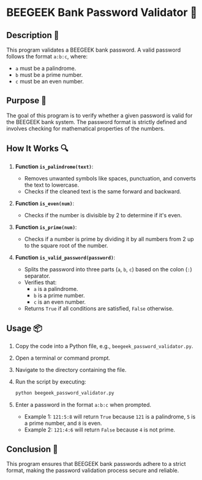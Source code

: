 # BEEGEEK Bank Password Validator 🏦

## Description 📝

This program validates a BEEGEEK bank password. A valid password follows the format `a:b:c`, where:

-   `a` must be a palindrome.
-   `b` must be a prime number.
-   `c` must be an even number.

## Purpose 🎯

The goal of this program is to verify whether a given password is valid for the BEEGEEK bank system. The password format is strictly defined and involves checking for mathematical properties of the numbers.

## How It Works 🔍

1. **Function `is_palindrome(text)`**:
    - Removes unwanted symbols like spaces, punctuation, and converts the text to lowercase.
    - Checks if the cleaned text is the same forward and backward.
2. **Function `is_even(num)`**:
    - Checks if the number is divisible by 2 to determine if it's even.
3. **Function `is_prime(num)`**:

    - Checks if a number is prime by dividing it by all numbers from 2 up to the square root of the number.

4. **Function `is_valid_password(password)`**:
    - Splits the password into three parts (`a`, `b`, `c`) based on the colon (`:`) separator.
    - Verifies that:
        - `a` is a palindrome.
        - `b` is a prime number.
        - `c` is an even number.
    - Returns `True` if all conditions are satisfied, `False` otherwise.

## Usage 📦

1. Copy the code into a Python file, e.g., `beegeek_password_validator.py`.
2. Open a terminal or command prompt.
3. Navigate to the directory containing the file.
4. Run the script by executing:
    ```bash
    python beegeek_password_validator.py
    ```
5. Enter a password in the format `a:b:c` when prompted.

    - Example 1: `121:5:8` will return `True` because `121` is a palindrome, `5` is a prime number, and `8` is even.
    - Example 2: `121:4:6` will return `False` because `4` is not prime.

## Conclusion 🚀

This program ensures that BEEGEEK bank passwords adhere to a strict format, making the password validation process secure and reliable.
